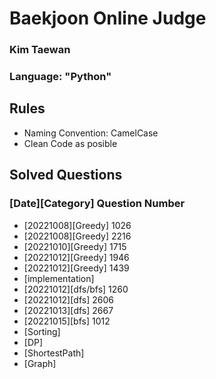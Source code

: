 # Baekjoon Online Judge
### Kim Taewan
### Language: "Python" 


## Rules
- Naming Convention: CamelCase
- Clean Code as posible


## Solved Questions
### [Date][Category] Question Number
- [20221008][Greedy] 1026
- [20221008][Greedy] 2216
- [20221010][Greedy] 1715
- [20221012][Greedy] 1946
- [20221012][Greedy] 1439
- [implementation]
- [20221012][dfs/bfs] 1260
- [20221012][dfs] 2606
- [20221013][dfs] 2667
- [20221015][bfs] 1012
- [Sorting]
- [DP]
- [ShortestPath]
- [Graph]